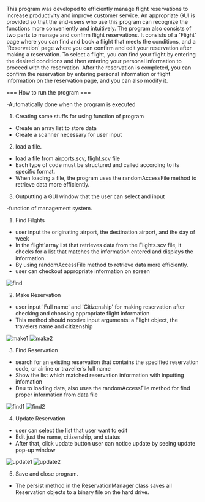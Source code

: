 This program was developed to efficiently manage flight reservations to increase productivity and improve customer service.
An appropriate GUI is provided so that the end-users who use this program can recognize the functions more conveniently and intuitively.
The program also consists of two parts to manage and confirm flight reservations. 
It consists of a 'Flight' page where you can find and book a flight that meets the conditions, and a 'Reservation' page where you can confirm and edit your reservation after making a reservation.
To select a flight, you can find your flight by entering the desired conditions and then entering your personal information to proceed with the reservation. 
After the reservation is completed, you can confirm the reservation by entering personal information or flight information on the reservation page, and you can also modify it.


=== How to run the program ===

-Automatically done when the program is executed

1. Creating some stuffs for using function of program
 - Create an array list to store data
 - Create a scanner necessary for user input


2. load a file.
 - load a file from airports.scv, flight.scv file
 - Each type of code must be structured and called according to its specific format.
 - When loading a file, the program uses the randomAccessFile method to retrieve data more efficiently.

3. Outputting a GUI window that the user can select and input


-function of management system.

1. Find Filghts
 - user input the originating airport, the destination airport, and the day of week
 - In the filght'array list that retrieves data from the Flights.scv file, it checks for a list that matches the information entered and displays the information.
 - By using randomAccessFile method to retrieve data more efficiently.
 - user can checkout appropriate information on screen
 
![find](https://github.com/jaehokimdev/Flight-Reservation-Management-System/assets/101899896/862759fa-acf3-459e-b0a4-c54bf9ca4863)

2. Make Reservation
 - user input 'Full name' and 'Citizenship' for making reservation after checking and choosing appropriate flight information
 - This method should receive input arguments: a Flight object, the travelers name and citizenship
 
![make1](https://github.com/jaehokimdev/Flight-Reservation-Management-System/assets/101899896/c744b7ab-6d5e-41a5-88d0-690f673034aa)
![make2](https://github.com/jaehokimdev/Flight-Reservation-Management-System/assets/101899896/4f572705-bf68-49c1-8ae9-80a67681df65)

3. Find Reservation
 - search for an existing reservation that contains the specified reservation code, or airline or traveller’s full name
 - Show the list which matched reservation information with inputting infomation
 - Deu to loading data, also uses the randomAccessFile method for find proper information from data file

![find1](https://github.com/jaehokimdev/Flight-Reservation-Management-System/assets/101899896/b9ca0a4c-eb45-4336-a352-c985c53f9804)
![find2](https://github.com/jaehokimdev/Flight-Reservation-Management-System/assets/101899896/c3ff806a-f3e0-4ec0-8c6c-c6b48aa473a2)

4. Update Reservation
 - user can select the list that user want to edit 
 - Edit just the name, citizenship, and status
 - After that,  click update button user can notice update by seeing update pop-up window

![update1](https://github.com/jaehokimdev/Flight-Reservation-Management-System/assets/101899896/17ab7da7-b510-4d6a-baa6-122419df6d32)
![update2](https://github.com/jaehokimdev/Flight-Reservation-Management-System/assets/101899896/dd699785-3e99-4b80-98e7-0e51a4abd227)

5. Save and close program. 
 - The persist method in the ReservationManager class saves all Reservation objects to a binary file on the hard drive.
